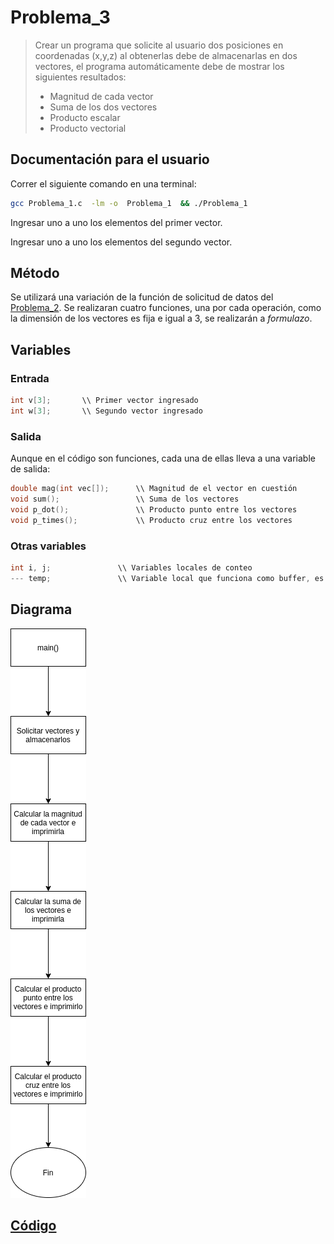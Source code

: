 #     Problema_3

> Crear un programa que solicite al usuario dos posiciones en coordenadas (x,y,z) al obtenerlas debe de almacenarlas en dos vectores, el programa automáticamente debe de mostrar los siguientes resultados:
> * Magnitud de cada vector
> * Suma de los dos vectores
> * Producto escalar
> * Producto vectorial

##    Documentación para el usuario

Correr el siguiente comando en una terminal:

```bash
gcc Problema_1.c  -lm -o  Problema_1  && ./Problema_1
```

Ingresar uno a uno los elementos del primer vector.

Ingresar uno a uno los elementos del segundo vector.

##    Método

Se utilizará una variación de la función de solicitud de datos del [Problema_2](../Problema_2/). Se realizaran cuatro funciones, una por cada operación, como la dimensión de los vectores es fija e igual a 3, se realizarán a *formulazo*.

##    Variables

###   Entrada
```c
int v[3];       \\ Primer vector ingresado
int w[3];       \\ Segundo vector ingresado
```

###   Salida

Aunque en el código son funciones, cada una de ellas lleva a una variable de salida:

```c
double mag(int vec[]);      \\ Magnitud de el vector en cuestión
void sum();                 \\ Suma de los vectores
void p_dot();               \\ Producto punto entre los vectores
void p_times();             \\ Producto cruz entre los vectores
```

###   Otras variables

```c
int i, j;               \\ Variables locales de conteo
--- temp;               \\ Variable local que funciona como buffer, es de distinto tipo en cada funcion    
```

##    Diagrama

![](P3.png)

##    [Código](Problema_3.c)
